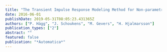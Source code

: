 ```yaml
---
title: "The Transient Impulse Response Modeling Method for Non-parametric System Identification"
date: 2016-06-01
publishDate: 2019-05-31T08:05:23.431365Z
authors: ["P. Hägg", "J. Schoukens", "M. Gevers", "H. Hjalmarsson"]
publication_types: ["2"]
abstract: ""
featured: false
publication: "*Automatica*"
---
```


